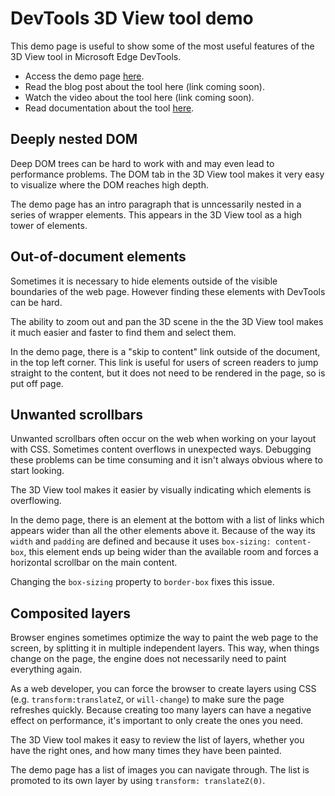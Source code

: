 # DevTools 3D View tool demo

This demo page is useful to show some of the most useful features of the 3D View tool in Microsoft Edge DevTools.

* Access the demo page [here](https://microsoftedge.github.io/Demos/devtools-3d/).
* Read the blog post about the tool here (link coming soon).
* Watch the video about the tool here (link coming soon).
* Read documentation about the tool [here](https://docs.microsoft.com/microsoft-edge/devtools-guide-chromium/3d-view/).

## Deeply nested DOM

Deep DOM trees can be hard to work with and may even lead to performance problems. The DOM tab in the 3D View tool makes it very easy to visualize where the DOM reaches high depth.

The demo page has an intro paragraph that is unncessarily nested in a series of wrapper elements. This appears in the 3D View tool as a high tower of elements.

## Out-of-document elements

Sometimes it is necessary to hide elements outside of the visible boundaries of the web page. However finding these elements with DevTools can be hard.

The ability to zoom out and pan the 3D scene in the the 3D View tool makes it much easier and faster to find them and select them.

In the demo page, there is a "skip to content" link outside of the document, in the top left corner. This link is useful for users of screen readers to jump straight to the content, but it does not need to be rendered in the page, so is put off page.

## Unwanted scrollbars

Unwanted scrollbars often occur on the web when working on your layout with CSS. Sometimes content overflows in unexpected ways. Debugging these problems can be time consuming and it isn't always obvious where to start looking.

The 3D View tool makes it easier by visually indicating which elements is overflowing.

In the demo page, there is an element at the bottom with a list of links which appears wider than all the other elements above it. Because of the way its `width` and `padding` are defined and because it uses `box-sizing: content-box`, this element ends up being wider than the available room and forces a horizontal scrollbar on the main content.

Changing the `box-sizing` property to `border-box` fixes this issue.

## Composited layers

Browser engines sometimes optimize the way to paint the web page to the screen, by splitting it in multiple independent layers. This way, when things change on the page, the engine does not necessarily need to paint everything again.

As a web developer, you can force the browser to create layers using CSS (e.g. `transform:translateZ`, or `will-change`) to make sure the page refreshes quickly. Because creating too many layers can have a negative effect on performance, it's important to only create the ones you need.

The 3D View tool makes it easy to review the list of layers, whether you have the right ones, and how many times they have been painted.

The demo page has a list of images you can navigate through. The list is promoted to its own layer by using `transform: translateZ(0)`.
